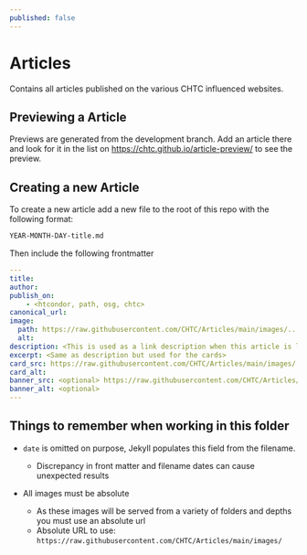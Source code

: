 ```yaml
---
published: false
---
```


# Articles
Contains all articles published on the various CHTC influenced websites.

## Previewing a Article
Previews are generated from the development branch. Add an article there and look for it in the list on https://chtc.github.io/article-preview/ to see the preview. 

## Creating a new Article
To create a new article add a new file to the root of this repo with the following format:

```markdown
YEAR-MONTH-DAY-title.md
```


Then include the following frontmatter

```yaml
---
title: 
author: 
publish_on:
    - <htcondor, path, osg, chtc>
canonical_url: 
image:
  path: https://raw.githubusercontent.com/CHTC/Articles/main/images/...
  alt: 
description: <This is used as a link description when this article is linked>
excerpt: <Same as description but used for the cards>
card_src: https://raw.githubusercontent.com/CHTC/Articles/main/images/...
card_alt: 
banner_src: <optional> https://raw.githubusercontent.com/CHTC/Articles/main/images/
banner_alt: <optional>
---
```

## Things to remember when working in this folder

- `date` is omitted on purpose, Jekyll populates this field from the filename.
    - Discrepancy in front matter and filename dates can cause unexpected results

- All images must be absolute
    - As these images will be served from a variety of folders and depths you must use an absolute url 
    - Absolute URL to use: `https://raw.githubusercontent.com/CHTC/Articles/main/images/`
    
